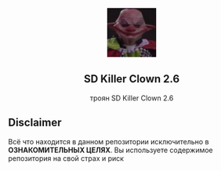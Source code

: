 <div align="center">
 
<img src="https://raw.githubusercontent.com/theevilteam/KILLER-CLOWN-extracted/main/Wallpaper/clown.png" width="100" height="100" />

## SD Killer Clown 2.6
 троян SD  Killer Clown 2.6

</div>

## Disclaimer
Всё что находится в данном репозитории исключительно в **ОЗНАКОМИТЕЛЬНЫХ ЦЕЛЯХ**. Вы используете содержимое репозитория на свой страх и риск
